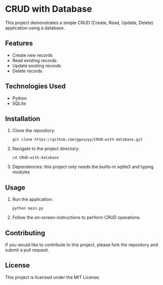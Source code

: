 # CRUD with Database

This project demonstrates a simple CRUD (Create, Read, Update, Delete) application using a database.

## Features

- Create new records
- Read existing records
- Update existing records
- Delete records

## Technologies Used

- Python
- SQLite

## Installation

1. Clone the repository:
    ```
    git clone https://github.com/ggusyyy/CRUD-with-database.git
    ```
2. Navigate to the project directory:
    ```
    cd CRUD-with-database
    ```
3. Dependencies: this project only needs the builts-in sqlite3 and typing modules

## Usage

1. Run the application:
    ```
    python main.py
    ```
2. Follow the on-screen instructions to perform CRUD operations.

## Contributing

If you would like to contribute to this project, please fork the repository and submit a pull request.

## License

This project is licensed under the MIT License.
